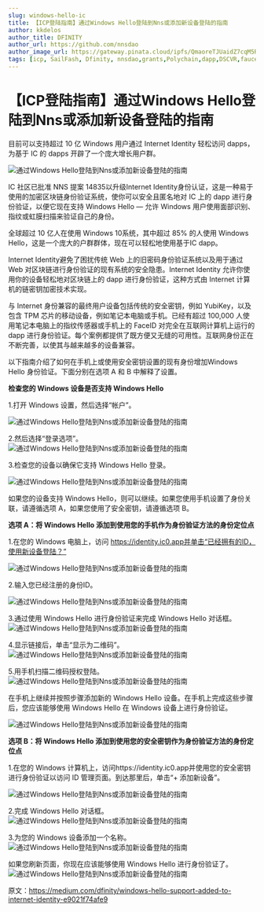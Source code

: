 ```yaml
---
slug: windows-hello-ic
title: 【ICP登陆指南】通过Windows Hello登陆到Nns或添加新设备登陆的指南
author: kkdelos
author_title: DFINITY
author_url: https://github.com/nnsdao
author_image_url: https://gateway.pinata.cloud/ipfs/QmaoreTJUaidZ7cqM5RKHPnGciN3F3QUWKfH1W3shuAu4x
tags: [icp, SailFash, Dfinity, nnsdao,grants,Polychain,dapp,DSCVR,faucet,cycle,cycles,WindowsHello ]
---
```



# 【ICP登陆指南】通过Windows Hello登陆到Nns或添加新设备登陆的指南

目前可以支持超过 10 亿 Windows 用户通过 Internet Identity 轻松访问 dapps，为基于 IC 的 dapps 开辟了一个庞大增长用户群。

![通过Windows Hello登陆到Nns或添加新设备登陆的指南](../static/img/media/16288275370547/16288275508586.jpg)

IC 社区已批准 NNS 提案 14835以升级Internet Identity身份认证，这是一种易于使用的加密区块链身份验证系统，使你可以安全且匿名地对 IC 上的 dapp 进行身份验证，以便它现在支持 Windows Hello — 允许 Windows 用户使用面部识别、指纹或虹膜扫描来验证自己的身份。

全球超过 10 亿人在使用 Windows 10系统，其中超过 85% 的人使用 Windows Hello，这是一个庞大的户群群体，现在可以轻松地使用基于IC dapp。

Internet Identity避免了困扰传统 Web 上的旧密码身份验证系统以及用于通过 Web 对区块链进行身份验证的现有系统的安全隐患。Internet Identity 允许你使用你的设备轻松地对区块链上的 dapp 进行身份验证，这种方式由 Internet 计算机的链密钥加密技术实现。

与 Internet 身份兼容的最终用户设备包括传统的安全密钥，例如 YubiKey，以及包含 TPM 芯片的移动设备，例如笔记本电脑或手机。已经有超过 100,000 人使用笔记本电脑上的指纹传感器或手机上的 FaceID 对完全在互联网计算机上运行的 dapp 进行身份验证。每个案例都提供了既方便又无缝的可用性。互联网身份正在不断完善，以使其与越来越多的设备兼容。

以下指南介绍了如何在手机上或使用安全密钥设置的现有身份增加Windows Hello 身份验证。下面分别在选项 A 和 B 中解释了设置。

**检查您的 Windows 设备是否支持 Windows Hello**

1.打开 Windows 设置，然后选择“帐户”。

![通过Windows Hello登陆到Nns或添加新设备登陆的指南](../static/img/media/16288275370547/16288276280758.jpg)


2.然后选择“登录选项”。
![通过Windows Hello登陆到Nns或添加新设备登陆的指南](../static/img/media/16288275370547/16288276378319.jpg)


3.检查您的设备以确保它支持 Windows Hello 登录。

![通过Windows Hello登陆到Nns或添加新设备登陆的指南](../static/img/media/16288275370547/16288276592011.jpg)



如果您的设备支持 Windows Hello，则可以继续。如果您使用手机设置了身份关联，请遵循选项 A，如果您使用了安全密钥，请遵循选项 B。

**选项 A：将 Windows Hello 添加到使用您的手机作为身份验证方法的身份定位点**

1.在您的 Windows 电脑上，访问 https://identity.ic0.app并单击“已经拥有的ID，使用新设备登陆？”

![通过Windows Hello登陆到Nns或添加新设备登陆的指南](../static/img/media/16288275370547/16288276819719.jpg)


2.输入您已经注册的身份ID。

![通过Windows Hello登陆到Nns或添加新设备登陆的指南](../static/img/media/16288275370547/16288276978228.jpg)

3.通过使用 Windows Hello 进行身份验证来完成 Windows Hello 对话框。
![通过Windows Hello登陆到Nns或添加新设备登陆的指南](../static/img/media/16288275370547/16288277058451.jpg)


4.显示链接后，单击“显示为二维码”。
![通过Windows Hello登陆到Nns或添加新设备登陆的指南](../static/img/media/16288275370547/16288277118963.jpg)


5.用手机扫描二维码授权登陆。
![通过Windows Hello登陆到Nns或添加新设备登陆的指南](../static/img/media/16288275370547/16288277182065.jpg)



在手机上继续并按照步骤添加新的 Windows Hello 设备。在手机上完成这些步骤后，您应该能够使用 Windows Hello 在 Windows 设备上进行身份验证。

![通过Windows Hello登陆到Nns或添加新设备登陆的指南](../static/img/media/16288275370547/16288277258449.jpg)


**选项 B：将 Windows Hello 添加到使用您的安全密钥作为身份验证方法的身份定位点**

1.在您的 Windows 计算机上，访问https://identity.ic0.app并使用您的安全密钥进行身份验证以访问 ID 管理页面。到达那里后，单击“+ 添加新设备”。

![通过Windows Hello登陆到Nns或添加新设备登陆的指南](../static/img/media/16288275370547/16288277438428.jpg)


2.完成 Windows Hello 对话框。
![通过Windows Hello登陆到Nns或添加新设备登陆的指南](../static/img/media/16288275370547/16288277545154.jpg)


3.为您的 Windows 设备添加一个名称。
![通过Windows Hello登陆到Nns或添加新设备登陆的指南](../static/img/media/16288275370547/16288277621633.jpg)


如果您刷新页面，你现在应该能够使用 Windows Hello 进行身份验证了。
![通过Windows Hello登陆到Nns或添加新设备登陆的指南](../static/img/media/16288275370547/16288277710006.jpg)


原文：https://medium.com/dfinity/windows-hello-support-added-to-internet-identity-e9021f74afe9
